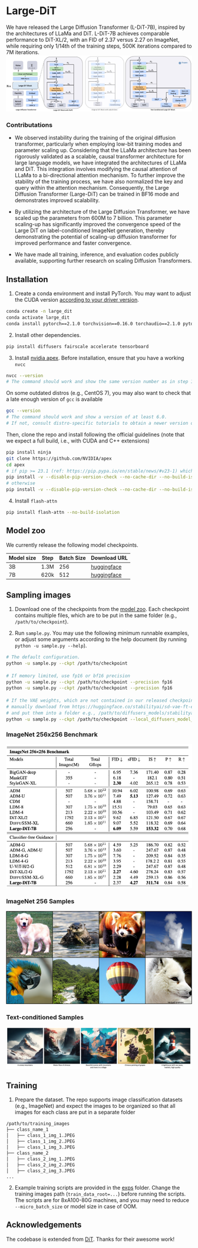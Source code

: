 # Large-DiT
We have released the Large Diffusion Transformer (L-DiT-7B), inspired by the architectures of LLaMa and DiT. L-DiT-7B achieves comparable performance to DiT-XL/2, with an FID of 2.37 versus 2.27 on ImageNet, while requiring only 1/14th of the training steps, 500K iterations compared to 7M iterations.
![image](./assets/teaser.png)

### Contributations
- We observed instability during the training of the original diffusion transformer, particularly when employing low-bit training modes and parameter scaling up. Considering that the LLaMa architecture has been rigorously validated as a scalable, causal transformer architecture for large language models, we have integrated the architectures of LLaMa and DiT. This integration involves modifying the causal attention of LLaMa to a bi-directional attention mechanism. To further improve the stability of the training process, we have also normalized the key and query within the attention mechanism. Consequently, the Large Diffusion Transformer (Large-DiT) can be trained in BF16 mode and demonstrates improved scalability.

- By utilizing the architecture of the Large Diffusion Transformer, we have scaled up the parameters from 600M to 7 billion. This parameter scaling-up has significantly improved the convergence speed of the Large DiT on label-conditioned ImageNet generation, thereby demonstrating the potential of scaling-up diffusion transformer for improved performance and faster convergence.

- We have made all training, inference, and evaluation codes publicly available, supporting further research on scaling Diffusion Transformers.

## Installation

1. Create a conda environment and install PyTorch. You may want to adjust the CUDA version [according to your driver version](https://docs.nvidia.com/deploy/cuda-compatibility/#default-to-minor-version).

```bash
conda create -n large_dit
conda activate large_dit
conda install pytorch==2.1.0 torchvision==0.16.0 torchaudio==2.1.0 pytorch-cuda=12.1 -c pytorch -c nvidia
```

2. Install other dependencies.

```bash
pip install diffusers fairscale accelerate tensorboard
```

3. Install [nvidia apex](https://github.com/nvidia/apex). Before installation, ensure that
you have a working ``nvcc``

```bash
nvcc --version
# The command should work and show the same version number as in step 1 (12.1 in our case).
```

On some outdated distros (e.g., CentOS 7), you may also want to check that a late enough version of
``gcc`` is available

```bash
gcc --version
# The command should work and show a version of at least 6.0.
# If not, consult distro-specific tutorials to obtain a newer version or build manually.
```

Then, clone the repo and install following the official guidelines (note that we expect a full
build, i.e., with CUDA and C++ extensions)

```bash
pip install ninja
git clone https://github.com/NVIDIA/apex
cd apex
# if pip >= 23.1 (ref: https://pip.pypa.io/en/stable/news/#v23-1) which supports multiple `--config-settings` with the same key... 
pip install -v --disable-pip-version-check --no-cache-dir --no-build-isolation --config-settings "--build-option=--cpp_ext" --config-settings "--build-option=--cuda_ext" ./
# otherwise
pip install -v --disable-pip-version-check --no-cache-dir --no-build-isolation --global-option="--cpp_ext" --global-option="--cuda_ext" ./
```

4. Install ``flash-attn``

```bash
pip install flash-attn --no-build-isolation
```

## Model zoo

We currently release the following model checkpoints.

| Model size | Step   | Batch Size | Download URL    |
| ---------- | ------ | ---------- | --------------- |
| 3B         | 1.3M   | 256        |[huggingface](https://huggingface.co/Alpha-VLLM/Large-DiT/tree/main/240218_3b_bs256_step1350k) |
| 7B         | 620k   | 512        |[huggingface](https://huggingface.co/Alpha-VLLM/Large-DiT/tree/main/240218_7b_bs512_step620k) |

## Sampling images

1. Download one of the checkpoints from the [model zoo](#model-zoo). Each checkpoint contains multiple files, which are to be put in the same folder (e.g., ``/path/to/checkpoint``).

2. Run ``sample.py``. You may use the following minimum runnable examples, or adjust some arguments according to the help document (by running ``python -u sample.py --help``).

```bash
# The default configuration.
python -u sample.py --ckpt /path/to/checkpoint

# If memory limited, use fp16 or bf16 precision
python -u sample.py --ckpt /path/to/checkpoint --precision fp16
python -u sample.py --ckpt /path/to/checkpoint --precision fp16

# If the VAE weights, which are not contained in our released checkpoints, cannot be downloaded automaticaly,
# manually download from https://huggingface.co/stabilityai/sd-vae-ft-ema/tree/main
# and put them into a folder e.g., /path/to/diffusers_models/stabilityai/sd-vae-ft-ema.
python -u sample.py --ckpt /path/to/checkpoint --local_diffusers_model_root /path/to/diffusers_models
```

### ImageNet 256x256 Benchmark
![image](./assets/table.png)

### ImageNet 256 Samples
![image](./assets/sample.png)

### Text-conditioned Samples
![image](./assets/sample_t2i.png)

## Training

1. Prepare the dataset. The repo supports image classification datasets (e.g., ImageNet) and expect the images to be organized so that all images for each class are put in a separate folder

```
/path/to/training_images
├── class_name_1
│   ├── class_1_img_1.JPEG
│   ├── class_1_img_2.JPEG
│   ├── class_1_img_3.JPEG
├── class_name_2
│   ├── class_2_img_1.JPEG
│   ├── class_2_img_2.JPEG
│   ├── class_2_img_3.JPEG
...
```

2. Example training scripts are provided in the [exps](exps/) folder. Change the training images path (``train_data_root=...``) before running the scripts. The scripts are for 8xA100-80G machines, and you may need to reduce ``--micro_batch_size`` or model size in case of OOM.


## Acknowledgements

The codebase is extended from [DiT](https://github.com/facebookresearch/DiT). Thanks for their awesome work!
